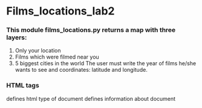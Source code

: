 # Films_locations_lab2
### This module films_locations.py returns a map with three layers:
1)	Only your location
2)	Films which were filmed near you
3)	5 biggest cities in the world
The user must write the year of films he/she wants to see and coordinates: latitude and longitude.

 
### HTML tags
<!DOCTYPE html> defines html type of document 
<head> defines information about document
<script> defines the script and links of document
<link> connection with document
<style> defines the style of the document
<meta> provides metadata about the HTML document
<div> defines a division or a section
 
### The example of module work
![ ](screenshot.PNG)
![ ](map_screen.jpg)

The map gives us information about given location, shows it on the map. Also, it shows the nearest films which were filmed in given year. On the third layer we can see 5 biggest cities in the world on the map.

